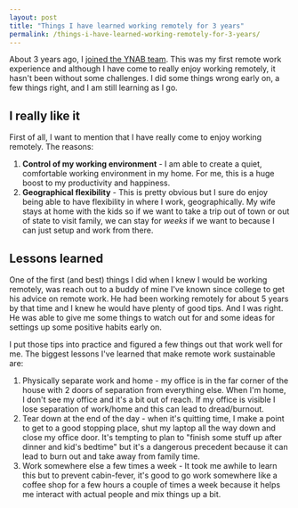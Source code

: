 ```yaml
---
layout: post
title: "Things I have learned working remotely for 3 years"
permalink: /things-i-have-learned-working-remotely-for-3-years/
---
```


About 3 years ago, I [joined the YNAB team](https://www.geekytidbits.com/joining-you-need-a-budget/). This was my first remote work experience and although I have come to really enjoy working remotely, it hasn't been without some challenges.  I did some things wrong early on, a few things right, and I am still learning as I go.

## I really like it

First of all, I want to mention that I have really come to enjoy working remotely.  The reasons:

1. **Control of my working environment** - I am able to create a quiet, comfortable working environment in my home.  For me, this is a huge boost to my productivity and happiness.
2. **Geographical flexibility** - This is pretty obvious but I sure do enjoy being able to have flexibility in where I work, geographically.  My wife stays at home with the kids so if we want to take a trip out of town or out of state to visit family, we can stay for *weeks* if we want to because I can just setup and work from there. 

## Lessons learned
One of the first (and best) things I did when I knew I would be working remotely, was reach out to a buddy of mine I've known since college to get his advice on remote work.  He had been working remotely for about 5 years by that time and I knew he would have plenty of good tips.  And I was right.  He was able to give me some things to watch out for and some ideas for settings up some positive habits early on.

I put those tips into practice and figured a few things out that work well for me.  The biggest lessons I've learned that make remote work sustainable are:

1. Physically separate work and home - my office is in the far corner of the house with 2 doors of separation from everything else. When I'm home, I don't see my office and it's a bit out of reach. If my office is visible I lose separation of work/home and this can lead to dread/burnout.
2. Tear down at the end of the day - when it's quitting time, I make a point to get to a good stopping place, shut my laptop all the way down and close my office door. It's tempting to plan to "finish some stuff up after dinner and kid's bedtime" but it's a dangerous precedent because it can lead to burn out and take away from family time.
3. Work somewhere else a few times a week - It took me awhile to learn this but to prevent cabin-fever, it's good to go work somewhere like a coffee shop for a few hours a couple of times a week because it helps me interact with actual people and mix things up a bit.